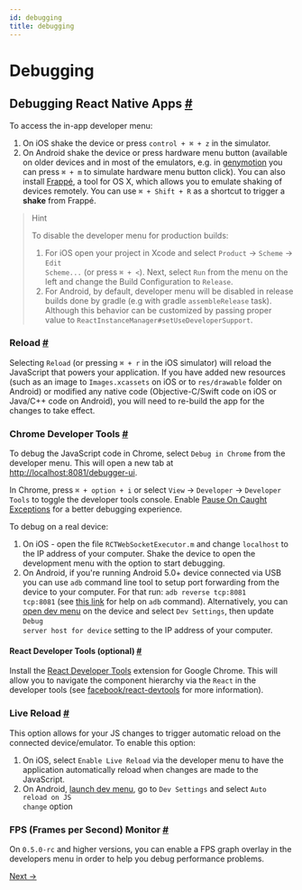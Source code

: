 ```yaml
---
id: debugging
title: debugging
---
```

<a id="content"></a><h1>Debugging</h1><div><h2><a class="anchor" name="debugging-react-native-apps"></a>Debugging React Native Apps <a class="hash-link" href="#debugging-react-native-apps">#</a></h2><p>To access the in-app developer menu:</p><ol><li>On iOS shake the device or press <code>control + ⌘ + z</code> in the simulator.</li><li>On Android shake the device or press hardware menu button (available on older devices and in most of the emulators, e.g. in <a href="https://www.genymotion.com" target="_blank">genymotion</a> you can press <code>⌘ + m</code> to simulate hardware menu button click). You can also install <a href="http://getfrappe.com" target="_blank">Frappé</a>, a tool for OS X, which allows you to emulate shaking of devices remotely. You can use <code>⌘ + Shift + R</code> as a shortcut to trigger a <strong>shake</strong> from Frappé.</li></ol><blockquote><p>Hint</p><p>To disable the developer menu for production builds:</p><ol><li>For iOS open your project in Xcode and select <code>Product</code> → <code>Scheme</code> → <code>Edit Scheme...</code> (or press <code>⌘ + &lt;</code>). Next, select <code>Run</code> from the menu on the left and change the Build Configuration to <code>Release</code>.</li><li>For Android, by default, developer menu will be disabled in release builds done by gradle (e.g with gradle <code>assembleRelease</code> task). Although this behavior can be customized by passing proper value to <code>ReactInstanceManager#setUseDeveloperSupport</code>.</li></ol></blockquote><h3><a class="anchor" name="reload"></a>Reload <a class="hash-link" href="#reload">#</a></h3><p>Selecting <code>Reload</code> (or pressing <code>⌘ + r</code> in the iOS simulator) will reload the JavaScript that powers your application. If you have added new resources (such as an image to <code>Images.xcassets</code> on iOS or to <code>res/drawable</code> folder on Android) or modified any native code (Objective-C/Swift code on iOS or Java/C++ code on Android), you will need to re-build the app for the changes to take effect.</p><h3><a class="anchor" name="chrome-developer-tools"></a>Chrome Developer Tools <a class="hash-link" href="#chrome-developer-tools">#</a></h3><p>To debug the JavaScript code in Chrome, select <code>Debug in Chrome</code> from the developer menu. This will open a new tab at <a href="http://localhost:8081/debugger-ui" target="_blank"></a><a href="http://localhost:8081/debugger-ui">http://localhost:8081/debugger-ui</a>.</p><p>In Chrome, press <code>⌘ + option + i</code> or select <code>View</code> → <code>Developer</code> → <code>Developer Tools</code> to toggle the developer tools console. Enable <a href="http://stackoverflow.com/questions/2233339/javascript-is-there-a-way-to-get-chrome-to-break-on-all-errors/17324511#17324511" target="_blank">Pause On Caught Exceptions</a> for a better debugging experience.</p><p>To debug on a real device:</p><ol><li>On iOS - open the file <code>RCTWebSocketExecutor.m</code> and change <code>localhost</code> to the IP address of your computer. Shake the device to open the development menu with the option to start debugging.</li><li>On Android, if you're running Android 5.0+ device connected via USB you can use <code>adb</code> command line tool to setup port forwarding from the device to your computer. For that run: <code>adb reverse tcp:8081 tcp:8081</code> (see <a href="http://developer.android.com/tools/help/adb.html" target="_blank">this link</a> for help on <code>adb</code> command). Alternatively, you can <a href="#debugging-react-native-apps" target="">open dev menu</a> on the device and select <code>Dev Settings</code>, then update <code>Debug server host for device</code> setting to the IP address of your computer.</li></ol><h4><a class="anchor" name="react-developer-tools-optional"></a>React Developer Tools (optional) <a class="hash-link" href="#react-developer-tools-optional">#</a></h4><p>Install the <a href="https://chrome.google.com/webstore/detail/react-developer-tools/fmkadmapgofadopljbjfkapdkoienihi?hl=en" target="_blank">React Developer Tools</a> extension for Google Chrome. This will allow you to navigate the component hierarchy via the <code>React</code> in the developer tools (see <a href="https://github.com/facebook/react-devtools" target="_blank">facebook/react-devtools</a> for more information).</p><h3><a class="anchor" name="live-reload"></a>Live Reload <a class="hash-link" href="#live-reload">#</a></h3><p>This option allows for your JS changes to trigger automatic reload on the connected device/emulator. To enable this option:</p><ol><li>On iOS, select <code>Enable Live Reload</code> via the developer menu to have the application automatically reload when changes are made to the JavaScript.</li><li>On Android, <a href="#debugging-react-native-apps" target="">launch dev menu</a>, go to <code>Dev Settings</code> and select <code>Auto reload on JS change</code> option</li></ol><h3><a class="anchor" name="fps-frames-per-second-monitor"></a>FPS (Frames per Second) Monitor <a class="hash-link" href="#fps-frames-per-second-monitor">#</a></h3><p>On <code>0.5.0-rc</code> and higher versions, you can enable a FPS graph overlay in the developers menu in order to help you debug performance problems.</p></div><div class="docs-prevnext"><a class="docs-next" href="testing.html#content">Next →</a></div>